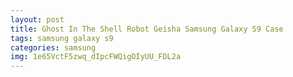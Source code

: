 ```yaml
---
layout: post
title: Ghost In The Shell Robot Geisha Samsung Galaxy S9 Case
tags: samsung galaxy s9
categories: samsung
img: 1e65VctF5zwq_dIpcFWQigOIyUU_FDL2a
---
```

